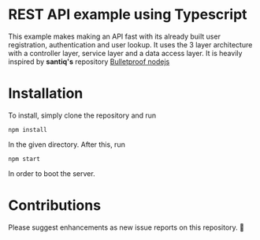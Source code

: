 # REST API example using Typescript
This example makes making an API fast with its already built user registration, authentication and user lookup. It uses the 3 layer architecture with a controller layer, service layer and a data access layer. It is heavily inspired by **santiq's** repository [Bulletproof nodejs](https://github.com/santiq/bulletproof-nodejs)

# Installation
To install, simply clone the repository and run
```
npm install
```
In the given directory. After this, run
```
npm start
```
In order to boot the server.

# Contributions
Please suggest enhancements as new issue reports on this repository. 🙌
